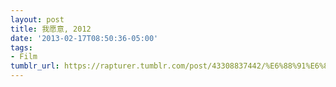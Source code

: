 ```yaml
---
layout: post
title: 我愿意, 2012
date: '2013-02-17T08:50:36-05:00'
tags:
- Film
tumblr_url: https://rapturer.tumblr.com/post/43308837442/%E6%88%91%E6%84%BF%E6%84%8F-2012
---
```


